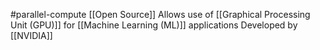#parallel-compute 
[[Open Source]]
Allows use of [[Graphical Processing Unit (GPU)]] for [[Machine Learning (ML)]] applications
Developed by [[NVIDIA]]